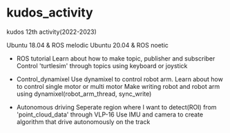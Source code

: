 # kudos_activity
kudos 12th activity(2022-2023)

Ubuntu 18.04 & ROS melodic
Ubuntu 20.04 & ROS noetic

- ROS tutorial
  Learn about how to make topic, publisher and subscriber
  Control 'turtlesim' through topics using keyboard or joystick

- Control_dynamixel
  Use dynamixel to control robot arm. Learn about how to control single motor or multi motor
  Make writing robot and robot arm using dynamixel(robot_arm_thread, sync_write)

- Autonomous driving
  Seperate region where I want to detect(ROI) from 'point_cloud_data' through VLP-16
  Use IMU and camera to create algorithm that drive autonomously on the track
